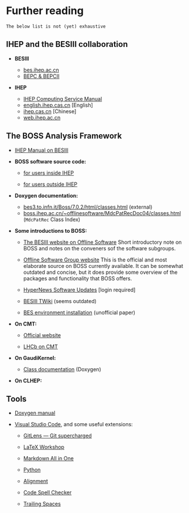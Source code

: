 <!-- cspell:ignore Chengping Shen -->

# Further reading

```{warning}
The below list is not (yet) exhaustive
```

## IHEP and the BESIII collaboration

- **BESIII**

  - [bes.ihep.ac.cn](http://bes.ihep.ac.cn)
  - [BEPC & BEPCII](http://english.ihep.cas.cn/doc/259.html)

- **IHEP**

  - [IHEP Computing Service Manual](http://afsapply.ihep.ac.cn/cchelp/en)
  - [english.ihep.cas.cn](http://english.ihep.cas.cn) [English]
  - [ihep.cas.cn](https://www.ihep.cas.cn) [Chinese]
  - [web.ihep.ac.cn](http://web.ihep.ac.cn)

## The BOSS Analysis Framework

- [IHEP Manual on BESIII](http://afsapply.ihep.ac.cn/cchelp/en/experiments/BES)

- **BOSS software source code:**

  - [for users inside IHEP](http://koala.ihep.ac.cn/cgi-bin/viewcvs.cgi/BossCvs)

  - [for users outside IHEP](http://docbes3.ihep.ac.cn/viewvc/cgi-bin/viewvc.cgi/BESIII/BossCvs)

- **Doxygen documentation:**

  - [bes3.to.infn.it/Boss/7.0.2/html/classes.html](https://bes3.to.infn.it/Boss/7.0.2/html/classes.html) (external)
  - [boss.ihep.ac.cn/~offlinesoftware/MdcPatRecDoc04/classes.html](https://boss.ihep.ac.cn/~offlinesoftware/MdcPatRecDoc04/classes.html) (`MdcPatRec` Class Index)

- **Some introductions to BOSS:**

  - [The BESIII website on Offline Software](http://english.ihep.cas.cn/bes/doc/2247.html)
    Short introductory note on BOSS and notes on the conveners sof the software
    subgroups.

  - [Offline Software Group website](https://docbes3.ihep.ac.cn/~offlinesoftware/index.php/Main_Page)
    This is the official and most elaborate source on BOSS currently available. It can
    be somewhat outdated and concise, but it does provide some overview of the packages
    and functionality that BOSS offers.

  - [HyperNews Software Updates](https://hnbes3.ihep.ac.cn//HyperNews/get/software.html)
    [login required]

  - [BESIII TWiki](http://twiki.ihep.ac.cn/twiki/view/BES/BOSS/WebHome) (seems outdated)

  - [BES environment installation](https://www.phys.hawaii.edu/~besdata/paper/BESinstall.pdf)
    (unofficial paper)

- **On CMT:**

  - [Official website](http://www.cmtsite.net)

  - [LHCb on CMT](https://lhcb-comp.web.cern.ch/lhcb-comp/support/CMT/cmt.htm)

- **On GaudiKernel:**

  - [Class documentation](https://dayabay.bnl.gov/dox/GaudiKernel/html/annotated.html)
    (Doxygen)

- **On CLHEP:**

## Tools

- [Doxygen manual](http://www.doxygen.nl/manual/index.html) ​
- [Visual Studio Code](https://code.visualstudio.com), and some useful extensions:

  - [GitLens — Git supercharged](https://marketplace.visualstudio.com/items?itemName=eamodio.gitlens)
    ​

  - [LaTeX Workshop](https://marketplace.visualstudio.com/items?itemName=James-Yu.latex-workshop)
    ​

  - [Markdown All in One](https://marketplace.visualstudio.com/items?itemName=yzhang.markdown-all-in-one)
    ​

  - [Python](https://marketplace.visualstudio.com/items?itemName=ms-python.python) ​

  - [Alignment](https://marketplace.visualstudio.com/items?itemName=annsk.alignment) ​

  - [Code Spell Checker](https://marketplace.visualstudio.com/items?itemName=streetsidesoftware.code-spell-checker)
    ​

  - [Trailing Spaces](https://marketplace.visualstudio.com/items?itemName=shardulm94.trailing-spaces)
    ​
